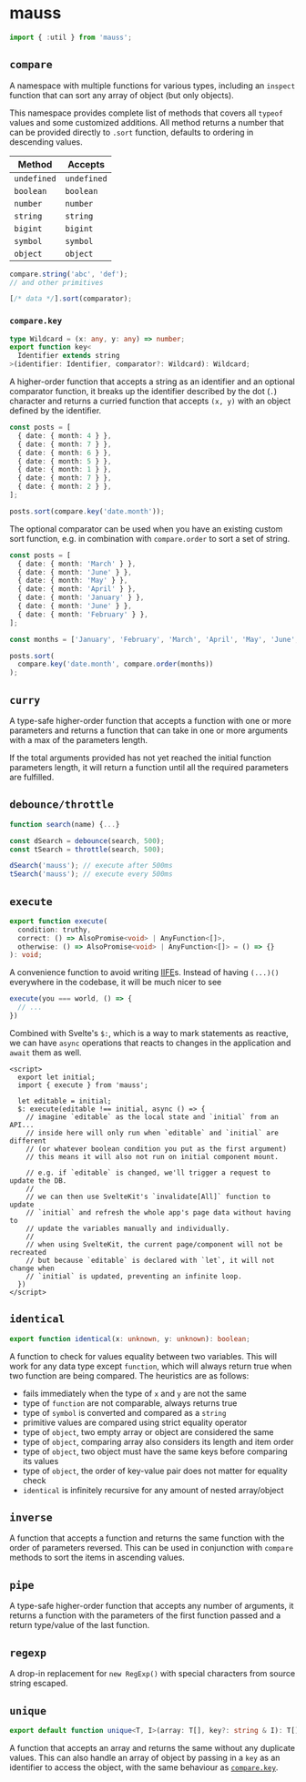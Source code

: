 # mauss

```js
import { :util } from 'mauss';
```

## `compare`

A namespace with multiple functions for various types, including an `inspect` function that can sort any array of object (but only objects).

This namespace provides complete list of methods that covers all `typeof` values and some customized additions. All method returns a number that can be provided directly to `.sort` function, defaults to ordering in descending values.

| Method      | Accepts     |
| ----------- | ----------- |
| `undefined` | `undefined` |
| `boolean`   | `boolean`   |
| `number`    | `number`    |
| `string`    | `string`    |
| `bigint`    | `bigint`    |
| `symbol`    | `symbol`    |
| `object`    | `object`    |

```js
compare.string('abc', 'def');
// and other primitives

[/* data */].sort(comparator);
```

### `compare.key`

```ts
type Wildcard = (x: any, y: any) => number;
export function key<
  Identifier extends string
>(identifier: Identifier, comparator?: Wildcard): Wildcard;
```

A higher-order function that accepts a string as an identifier and an optional comparator function, it breaks up the identifier described by the dot (`.`) character and returns a curried function that accepts `(x, y)` with an object defined by the identifier.

```ts
const posts = [
  { date: { month: 4 } },
  { date: { month: 7 } },
  { date: { month: 6 } },
  { date: { month: 5 } },
  { date: { month: 1 } },
  { date: { month: 7 } },
  { date: { month: 2 } },
];

posts.sort(compare.key('date.month'));
```

The optional comparator can be used when you have an existing custom sort function, e.g. in combination with `compare.order` to sort a set of string.

```ts
const posts = [
  { date: { month: 'March' } },
  { date: { month: 'June' } },
  { date: { month: 'May' } },
  { date: { month: 'April' } },
  { date: { month: 'January' } },
  { date: { month: 'June' } },
  { date: { month: 'February' } },
];

const months = ['January', 'February', 'March', 'April', 'May', 'June', 'July', 'August', 'September', 'October', 'November', 'December'];

posts.sort(
  compare.key('date.month', compare.order(months))
);
```

## `curry`

A type-safe higher-order function that accepts a function with one or more parameters and returns a function that can take in one or more arguments with a max of the parameters length.

If the total arguments provided has not yet reached the initial function parameters length, it will return a function until all the required parameters are fulfilled.

## `debounce/throttle`

```js
function search(name) {...}

const dSearch = debounce(search, 500);
const tSearch = throttle(search, 500);

dSearch('mauss'); // execute after 500ms
tSearch('mauss'); // execute every 500ms
```

## `execute`

```ts
export function execute(
  condition: truthy,
  correct: () => AlsoPromise<void> | AnyFunction<[]>,
  otherwise: () => AlsoPromise<void> | AnyFunction<[]> = () => {}
): void;
```

A convenience function to avoid writing [IIFE](https://developer.mozilla.org/en-US/docs/Glossary/IIFE)s. Instead of having `(...)()` everywhere in the codebase, it will be much nicer to see

```ts
execute(you === world, () => {
  // ...
})
```

Combined with Svelte's `$:`, which is a way to mark statements as reactive, we can have `async` operations that reacts to changes in the application and `await` them as well.

```svelte
<script>
  export let initial;
  import { execute } from 'mauss';

  let editable = initial;
  $: execute(editable !== initial, async () => {
    // imagine `editable` as the local state and `initial` from an API...
    // inside here will only run when `editable` and `initial` are different
    // (or whatever boolean condition you put as the first argument)
    // this means it will also not run on initial component mount.

    // e.g. if `editable` is changed, we'll trigger a request to update the DB.
    //
    // we can then use SvelteKit's `invalidate[All]` function to update
    // `initial` and refresh the whole app's page data without having to
    // update the variables manually and individually.
    //
    // when using SvelteKit, the current page/component will not be recreated
    // but because `editable` is declared with `let`, it will not change when
    // `initial` is updated, preventing an infinite loop.
  })
</script>
```

## `identical`

```ts
export function identical(x: unknown, y: unknown): boolean;
```

A function to check for values equality between two variables. This will work for any data type except `function`, which will always return true when two function are being compared. The heuristics are as follows:

- fails immediately when the type of `x` and `y` are not the same
- type of `function` are not comparable, always returns true
- type of `symbol` is converted and compared as a `string`
- primitive values are compared using strict equality operator
- type of `object`, two empty array or object are considered the same
- type of `object`, comparing array also considers its length and item order
- type of `object`, two object must have the same keys before comparing its values
- type of `object`, the order of key-value pair does not matter for equality check
- `identical` is infinitely recursive for any amount of nested array/object

## `inverse`

A function that accepts a function and returns the same function with the order of parameters reversed. This can be used in conjunction with `compare` methods to sort the items in ascending values.

## `pipe`

A type-safe higher-order function that accepts any number of arguments, it returns a function with the parameters of the first function passed and a return type/value of the last function.

## `regexp`

A drop-in replacement for `new RegExp()` with special characters from source string escaped.

## `unique`

```ts
export default function unique<T, I>(array: T[], key?: string & I): T[];
```

A function that accepts an array and returns the same without any duplicate values. This can also handle an array of object by passing in a `key` as an identifier to access the object, with the same behaviour as [`compare.key`](#comparekey).
